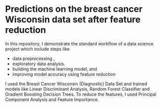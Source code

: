 # Predictions on the breast cancer Wisconsin data set after feature reduction

In this repository, I demonstrate the standard workflow of a data science project which include steps like 
+ data preprocessing ,
+ exploratory data analysis. 
+ building the machine learning model, and
+ improving model accuracy using feature reduction

I used the Breast Cancer Wisconsin (Diagnostic) Data Set and trained models like Linear Discriminant Analysis, Random Forest Classifier and Gradient Boosting Decision Trees. To reduce the features, I used Principal Component Analysis and Feature Importance.
